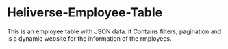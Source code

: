 # Heliverse-Employee-Table

This is an employee table with JSON data.
it Contains filters, pagination and is a dynamic website for the information of the rmployees.

